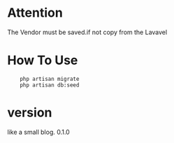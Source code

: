 

Attention
============
The Vendor must be saved.if not copy from the Lavavel



How To Use
==============
		php artisan migrate 
		php artisan db:seed


version
=============

like a small blog.
0.1.0